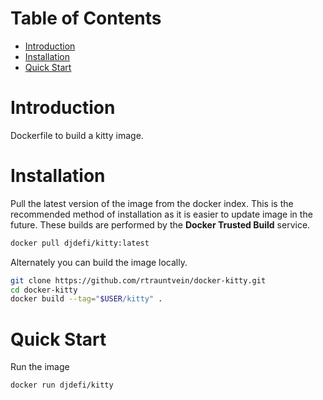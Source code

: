 # Table of Contents

- [Introduction](#introduction)
- [Installation](#installation)
- [Quick Start](#quick-start)


# Introduction

Dockerfile to build a kitty image.

# Installation

Pull the latest version of the image from the docker index. This is the recommended method of installation as it is easier to update image in the future. These builds are performed by the **Docker Trusted Build** service.

```bash
docker pull djdefi/kitty:latest
```

Alternately you can build the image locally.

```bash
git clone https://github.com/rtrauntvein/docker-kitty.git
cd docker-kitty
docker build --tag="$USER/kitty" .
```

# Quick Start

Run the image

```bash
docker run djdefi/kitty

```
